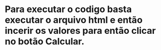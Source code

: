 # Para executar o codigo basta executar o arquivo html e então incerir os valores para então clicar no botão Calcular.
